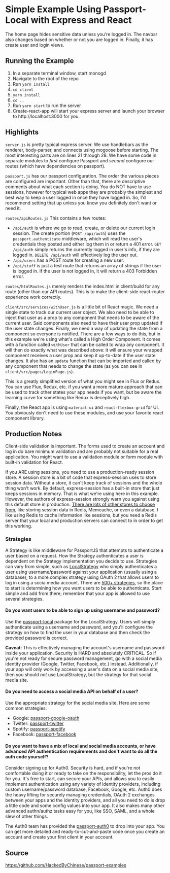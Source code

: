 # Simple Example Using Passport-Local with Express and React

The home page hides sensitive data unless you're logged in. The navbar also changes based on whether or not you are logged in. Finally, it has create user and login views.

## Running the Example

1. In a separate terminal window, start monogd
2. Navigate to the root of the repo
3. Run `yarn install`
6. `cd client`
7. `yarn install`
8. `cd ..`
9. Run `yarn start` to run the server
10. Create-react-app will start your express server and launch your browser to http://localhost:3000 for you.

## Highlights

`server.js` is pretty typical express server. We use handlebars as the renderer, body-parser, and connects using mogoose before starting. The most interesting parts are on lines 21 through 28. We have some code in separate modules to _first_ configure Passport and _second_ configure our routes (which have dependencies on passport).

`passport.js` has our passport configuration. The order the various pieces are configured are important. Other than that, there are descriptive comments about what each section is doing. You do NOT have to use sessions, however for typical web apps they are probably the simplest and best way to keep a user logged in once they have logged in. So, I'd recommend setting that up unless you know you definitely don't want or need it.

`routes/apiRoutes.js` This contains a few routes:

- `/api/auth` is where we go to read, create, or delete our current login session. The create portion (`POST /api/auth`) uses the `passport.authenticate` middleware, which will read the user's credentials they posted and either log them in or return a 401 error. `GET /api/auth` simply returns the currently logged in user's info, if they are logged in. `DELETE /api/auth` will effectively log the user out.
- `/api/users` has a POST route for creating a new user.
- `/api/stuff` is just a test route that returns an array of strings if the user is logged in. if the user is not logged in, it will return a 403 Forbidden error.

`routes/htmlRoutes.js` merely renders the index.html in client/build for any route (other than our API routes). This is to make the client-side react-router experience work correctly.

`client/src/services/withUser.js` is a little bit of React magic. We need a single state to track our current user object. We also need to be able to inject that user as a prop to any component that needs to be aware of the current user. Said components also need to have their user prop updated if the user state changes. Finally, we need a way of updating the state from a component so everyone is notified. There are a few ways to do this, but in this example we're using what's called a High Order Component. It comes with a function called `withUser` that can be called to wrap any component. It will then do exactly what was described above: it will ensure your wrapped component receives a user prop and keep it up-to-date if the user state changes. It also has an `update` function that can be imported and called by any component that needs to change the state (as you can see in `client/src/pages/LoginPage.js`).

This is a greatly simplified version of what you might see in Flux or Redux. You can use Flux, Redux, etc. if you want a more mature approach that can be used to track other states your app needs if you want, but be aware the learning curve for something like Redux is deceptively high.

Finally, the React app is using `material-ui` and `react-flexbox-grid` for UI. You obviously don't need to use these modules, and use your favorite react component library.

## Production Notes

Client-side validation is important. The forms used to create an account and log in do bare minimum validation and are probably not suitable for a real application. You might want to use a validation module or form module with built-in validation for React.

If you ARE using sessions, you need to use a production-ready session store. A session store is a bit of code that express-session uses to store session data. Without a store, it can't keep track of sessions and the whole thing won't work. By default, express-session has a built-in store that just keeps sessions in memory. That is what we're using here in this example. However, the authors of express-session strongly warn you against using this default store in production. [There are lots of other stores to choose from](https://github.com/expressjs/session#compatible-session-stores), like storing session data in Redis, Memcache, or even a database. I like using Redis to cache information like sessions, but you need a Redis server that your local and production servers can connect to in order to get this working.

### Strategies

A Strategy is like middleware for PassportJS that attempts to authenticate a user based on a request. How the Strategy authenticates a user is dependent on the Strategy implementation you decide to use. Strategies can vary from simple, such as [LocalStrategy](https://github.com/jaredhanson/passport-local) who simply authenticates a user using username/password against your application (usually using a database), to a more complex strategy using OAuth 2 that allows users to log in using a socia media account. There are [500+ strategies](http://www.passportjs.org/packages/), so the place to start is determining how you want users to be able to authenticate. Start simple and add from there; remember that your app is allowed to use several strategies.

#### Do you want users to be able to sign up using username and password?

Use the [passport-local](https://github.com/jaredhanson/passport-local) package for the LocalStrategy. Users will simply authenticate using a username and password, and you'll configure the strategy on how to find the user in your database and then check the provided password is correct.

**Caveat**: This is effectively managing the account's username and password inside your application. Security is HARD and absolutely CRITICAL. So if you're not ready for secure password management, go with a social media identity provider (Google, Twitter, Facebook, etc.) instead. Additionally, if your app will only work by accessing a user's data on a social media site, then you should _not_ use LocalStrategy, but the strategy for that social media site.

#### Do you need to access a social media API on behalf of a user?

Use the appropriate strategy for the social media site. Here are some common strategies:

- Google: [passport-google-oauth](https://github.com/jaredhanson/passport-google-oauth)
- Twitter: [passport-twitter](https://github.com/jaredhanson/passport-twitter)
- Spotify: [passport-spotify](https://github.com/JMPerez/passport-spotify)
- Facebook: [passport-facebook](https://github.com/jaredhanson/passport-facebook)

#### Do you want to have a mix of local and social media accounts, or have advanced API authentication requirements and don't want to do all the auth code yourself?

Consider signing up for Auth0. Security is hard, and if you're not comfortable doing it or ready to take on the responsibility, let the pros do it for you. It's free to start, can secure your APIs, and allows you to easily implement authentication using any variety of identity providers, including custom username/password database, Facebook, Google, etc. Auth0 does the heavy lifting for securely managing credentials, OAuth 2 exchanges between your apps and the identity providers, and all you need to do is drop a little code and some config values into your app. It also makes many other advanced authn/authz tasks easy for you, like SSO, SAML, and a whole slew of other things.

The Auth0 team has provided the [passport-auth0](https://github.com/auth0/passport-auth0) to drop into your app. You can get more detailed and ready-to-cut-and-paste code once you create an account and create your first client in your account.

## Source

https://github.com/HackedByChinese/passport-examples
